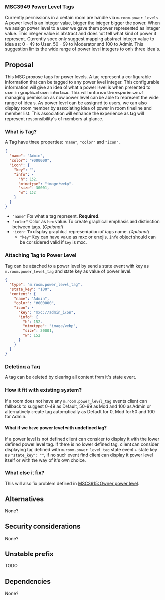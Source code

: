 ### MSC3949 Power Level Tags

Currently permissions in a certain room are handle via `m.room.power_levels`. A power level is an
integer value, bigger the integer bigger the power. When we assign power level to a user we gave
them power represented as integer value. This integer value is abstract and does not tell what kind
of power it represent. Currently spec only suggest mapping abstract integer value to idea as: 0 - 49
to User, 50 - 99 to Moderator and 100 to Admin. This suggestion limits the wide range of power level
integers to only three idea's.

## Proposal

This MSC propose tags for power levels. A tag represent a configurable information that can be
tagged to any power level integer. This configurable information will give an idea of what a power
level is when presented to user in graphical user interface. This will enhance the experience of
managing permission as now power level can be able to represent the wide range of idea's. As power
level can be assigned to users, we can also display room member by associating idea of power in room
timeline and member list. This association will enhance the experience as tag will represent
responsibility's of members at glance.

### What is Tag?

A Tag have three properties: `"name"`, `"color"` and `"icon"`.

```json
{
  "name": "Admin",
  "color": "#000000",
  "icon": {
    "key": "",
    "info": {
      "h": 152,
      "mimetype": "image/webp",
      "size": 30001,
      "w": 152
    }
  }
}
```

- `"name"` For what a tag represent. **Required**.
- `"color"` Color as `hex` value. To create graphical emphasis and distinction between tags. (_Optional_)
- `"icon"` To display graphical representation of tags name. (_Optional_)
  - `"key"` Key can have value as mxc or emojis. `info` object should can be considered valid if `key` is mxc.

### Attaching Tag to Power Level

Tag can be attached to a power level by send a state event with key as `m.room.power_level_tag` and
state key as value of power level.

```json
{
  "type": "m.room.power_level_tag",
  "state_key": "100",
  "content": {
    "name": "Admin",
    "color": "#000000",
    "icon": {
      "key": "mxc://admin_icon",
      "info": {
        "h": 152,
        "mimetype": "image/webp",
        "size": 30001,
        "w": 152
      }
    }
  }
}
```

### Deleting a Tag

A tag can be deleted by clearing all content from it's state event.

### How it fit with existing system?

If a room does not have any `m.room.power_level_tag` events client can fallback to suggest 0-49 as
Default, 50-99 as Mod and 100 as Admin or alternatively create tag automatically as Default for 0,
Mod for 50 and 100 for Admin.

#### What if we have power level with undefined tag?

If a power level is not defined client can consider to display it with the lower defined power level
tag. If there is no lower defined tag, client can consider displaying tag defined with
`m.room.power_level_tag` state event + state key as `"state_key": ""`, if no such event find client
can display it power level itself or with the way of it's own choice.

### What else it fix?

This will also fix problem defined in [MSC3915: Owner power
level](https://github.com/matrix-org/matrix-spec-proposals/blob/matthew/owner-pl/proposals/3915-owner-power-level.md).

## Alternatives

None?

## Security considerations

None?

## Unstable prefix

TODO

## Dependencies

None?
